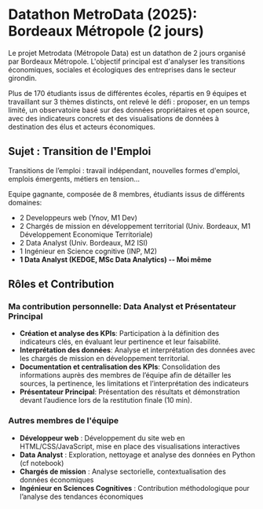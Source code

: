 # Datathon MetroData (2025): Bordeaux Métropole (2 jours)

Le projet Metrodata (Métropole Data) est un datathon de 2 jours organisé par Bordeaux Métropole. L'objectif principal est d'analyser les transitions économiques, sociales et écologiques des entreprises dans le secteur girondin.

Plus de 170 étudiants issus de différentes écoles, répartis en 9 équipes et travaillant sur 3 thèmes distincts, ont relevé le défi : proposer, en un temps limité, un observatoire basé sur des données propriétaires et open source, avec des indicateurs concrets et des visualisations de données à destination des élus et acteurs économiques.

## Sujet : Transition de l'Emploi

Transitions de l’emploi : travail indépendant, nouvelles formes d'emploi, emplois émergents, métiers en tension…

Equipe gagnante, composée de 8 membres, étudiants issus de différents domaines:
- 2 Developpeurs web (Ynov, M1 Dev)
- 2 Chargés de mission en développement territorial (Univ. Bordeaux, M1 Développement Economique Territoriale)
- 2 Data Analyst (Univ. Bordeaux, M2 ISI)
- 1 Ingénieur en Science cognitive (INP, M2) 
- **1 Data Analyst (KEDGE, MSc Data Analytics) -- Moi même**

## Rôles et Contribution

### Ma contribution personnelle: Data Analyst et Présentateur Principal
- **Création et analyse des KPIs**: Participation à la définition des indicateurs clés, en évaluant leur pertinence et leur faisabilité.
- **Interprétation des données**: Analyse et interprétation des données avec les chargés de mission en développement territorial.
- **Documentation et centralisation des KPIs**: Consolidation des informations auprès des membres de l’équipe afin de détailler les sources, la pertinence, les limitations et
    l’interprétation des indicateurs
- **Présentateur Principal**: Présentation des résultats et démonstration devant l’audience lors de la restitution finale (10 min).


### Autres membres de l'équipe
- **Développeur web** : Développement du site web en HTML/CSS/JavaScript, mise en place des visualisations interactives
- **Data Analyst** : Exploration, nettoyage et analyse des données en Python (cf notebook)
- **Chargés de mission** : Analyse sectorielle, contextualisation des données économiques
- **Ingénieur en Sciences Cognitives** : Contribution méthodologique pour l’analyse des tendances économiques
